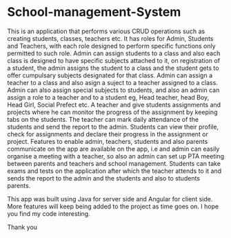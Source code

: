 # School-management-System
This is an application that performs various CRUD operations such as creating students, classes, teachers etc. It has roles for Admin, Students and Teachers, with each role designed to perform specific functions only permitted to such role. Admin can assign students to a class and also each class is designed to have specific subjects attached to it, on registration of a student, the admin assigns the student to a class and the student gets to offer cumpulsary subjects designated for that class. Admin can assign a teacher to a class and also asign a suject to a teacher assigned to a class. Admin can also assign special subjects to students, and also an admin can assign a role to a teacher and to a student eg, Head teacher, head Boy, Head Girl, Social Prefect etc. A teacher and give students assignments and projects where he can monitor the progress of the assignment by keeping tabs on the students. The teacher can mark daily attendance of the students and send the report to the admin. Students can view their profile, check for assignments and declare their progress in the assignment or project. Features to enable admin, teachers, students and also parents communicate on the app are available on the app, i.e and admin can easily organise a meeting with a teacher, so also an admin can set up PTA meeting between parents and teachers and school management. Students can take exams and tests on the application after which the teacher attends to it and sends the report to the admin and the students and also to students parents. 

This app was built using Java for server side and Angular for client side. More features will keep being added to the project as time goes on. I hope you find my code interesting.

Thank you
